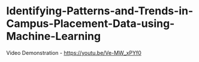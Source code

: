 # Identifying-Patterns-and-Trends-in-Campus-Placement-Data-using-Machine-Learning
Video Demonstration - https://youtu.be/Ve-MW_xPYf0
